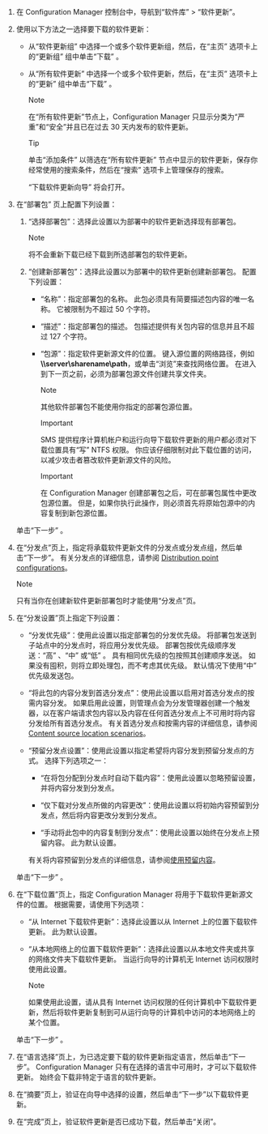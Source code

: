 1.  在 Configuration Manager 控制台中，导航到“软件库” > “软件更新”。  

2.  使用以下方法之一选择要下载的软件更新：  

    -   从“软件更新组” 中选择一个或多个软件更新组，然后，在“主页”  选项卡上的“更新组”  组中单击“下载” 。  

    -   从“所有软件更新” 中选择一个或多个软件更新，然后，在“主页”  选项卡上的“更新”  组中单击“下载” 。  

        > [!NOTE]  
        >  在“所有软件更新”节点上，Configuration Manager 只显示分类为“严重”和“安全”并且已在过去 30 天内发布的软件更新。  

        > [!TIP]  
        >  单击“添加条件”  以筛选在“所有软件更新”  节点中显示的软件更新，保存你经常使用的搜索条件，然后在“搜索”  选项卡上管理保存的搜索。  

         “下载软件更新向导”  将会打开。  

3.  在“部署包”  页上配置下列设置：  

    1.  “选择部署包”：选择此设置以为部署中的软件更新选择现有部署包。  

        > [!NOTE]  
        >  将不会重新下载已经下载到所选部署包的软件更新。  

    2.  “创建新部署包”：选择此设置以为部署中的软件更新创建新部署包。 配置下列设置：  

        -   “名称”：指定部署包的名称。 此包必须具有简要描述包内容的唯一名称。  它被限制为不超过 50 个字符。  

        -   “描述”：指定部署包的描述。 包描述提供有关包内容的信息并且不超过 127 个字符。  

        -   “包源”：指定软件更新源文件的位置。 键入源位置的网络路径，例如 **\\\server\sharename\path**，或单击“浏览”来查找网络位置。 在进入到下一页之前，必须为部署包源文件创建共享文件夹。  

            > [!NOTE]  
            >  其他软件部署包不能使用你指定的部署包源位置。  

            > [!IMPORTANT]  
            >  SMS 提供程序计算机帐户和运行向导下载软件更新的用户都必须对下载位置具有“写” NTFS 权限。 你应该仔细限制对此下载位置的访问，以减少攻击者篡改软件更新源文件的风险。  

            > [!IMPORTANT]  
            >  在 Configuration Manager 创建部署包之后，可在部署包属性中更改包源位置。 但是，如果你执行此操作，则必须首先将原始包源中的内容复制到新包源位置。  

     单击“下一步” 。  

4.  在“分发点”页上，指定将承载软件更新文件的分发点或分发点组，然后单击“下一步”。 有关分发点的详细信息，请参阅 [Distribution point configurations](../../core/servers/deploy/configure/install-and-configure-distribution-points.md#bkmk_configs)。  

    > [!NOTE]  
    >  只有当你在创建新软件更新部署包时才能使用“分发点”页。  

6.  在“分发设置”页上指定下列设置：  

    -   “分发优先级”：使用此设置以指定部署包的分发优先级。 将部署包发送到子站点中的分发点时，将应用分发优先级。 部署包按优先级顺序发送：“高” 、“中” 或“低” 。 具有相同优先级的包按照其创建顺序发送。 如果没有囤积，则将立即处理包，而不考虑其优先级。 默认情况下使用“中”  优先级发送包。  

    -   “将此包的内容分发到首选分发点”：使用此设置以启用对首选分发点的按需内容分发。 如果启用此设置，则管理点会为分发管理器创建一个触发器，以在客户端请求包内容以及内容在任何首选分发点上不可用时将内容分发给所有首选分发点。 有关首选分发点和按需内容的详细信息，请参阅 [Content source location scenarios](../../core/plan-design/hierarchy/content-source-location-scenarios.md)。  

    -   “预留分发点设置”：使用此设置以指定希望将内容分发到预留分发点的方式。 选择下列选项之一：  

        -   “在将包分配到分发点时自动下载内容”：使用此设置以忽略预留设置，并将内容分发到分发点。  

        -   “仅下载对分发点所做的内容更改”：使用此设置以将初始内容预留到分发点，然后将内容更改分发到分发点。  

        -   “手动将此包中的内容复制到分发点”：使用此设置以始终在分发点上预留内容。 此为默认设置。  

         有关将内容预留到分发点的详细信息，请参阅[使用预留内容](../../core/servers/deploy/configure/deploy-and-manage-content.md#bkmk_prestage)。  

     单击“下一步” 。  

6.  在“下载位置”页上，指定 Configuration Manager 将用于下载软件更新源文件的位置。 根据需要，请使用下列选项：  

    -   “从 Internet 下载软件更新”：选择此设置以从 Internet 上的位置下载软件更新。 此为默认设置。  

    -   “从本地网络上的位置下载软件更新”：选择此设置以从本地文件夹或共享的网络文件夹下载软件更新。 当运行向导的计算机无 Internet 访问权限时使用此设置。  

        > [!NOTE]  
        >  如果使用此设置，请从具有 Internet 访问权限的任何计算机中下载软件更新，然后将软件更新复制到可从运行向导的计算机中访问的本地网络上的某个位置。  

     单击“下一步” 。  

7.  在“语言选择”页上，为已选定要下载的软件更新指定语言，然后单击“下一步”。 Configuration Manager 只有在选择的语言中可用时，才可以下载软件更新。 始终会下载非特定于语言的软件更新。  

8. 在“摘要”页上，验证在向导中选择的设置，然后单击“下一步”以下载软件更新。  

9. 在“完成”页上，验证软件更新是否已成功下载，然后单击“关闭”。  
